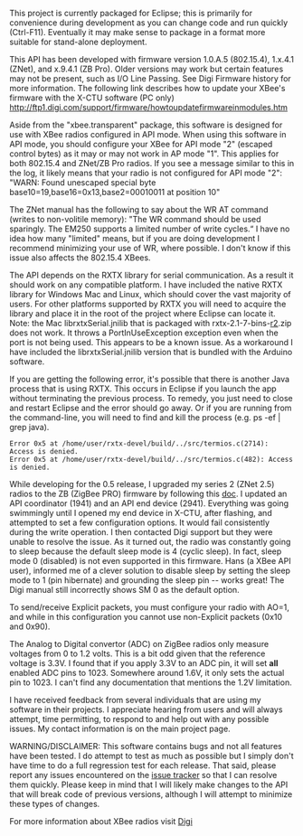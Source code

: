 This project is currently packaged for Eclipse; this is primarily for convenience during development as you can change code and run quickly (Ctrl-F11).  Eventually it may make sense to package in a format more suitable for stand-alone deployment.

This API has been developed with firmware version 1.0.A.5 (802.15.4), 1.x.4.1 (ZNet), and x.9.4.1 (ZB Pro).  Older versions may work but certain features may not be present, such as I/O Line Passing.  See Digi Firmware history for more information.  The following link describes how to update your XBee's firmware with the X-CTU software (PC only) http://ftp1.digi.com/support/firmware/howtoupdatefirmwareinmodules.htm

Aside from the "xbee.transparent" package, this software is designed for use with XBee radios configured in API mode.  When using this software in API mode, you should configure your XBee for API mode "2" (escaped control bytes) as it may or may not work in AP mode "1".  This applies for both 802.15.4 and ZNet/ZB Pro radios.  If you see a message similar to this in the log, it likely means that your radio is not configured for API mode "2": "WARN: Found unescaped special byte base10=19,base16=0x13,base2=00010011 at position 10"

The ZNet manual has the following to say about the WR AT command (writes to non-volitile memory): "The WR command should be used sparingly. The EM250 supports a limited number of write cycles.“ I have no idea how many "limited" means, but if you are doing development I recommend minimizing your use of WR, where possible.  I don't know if this issue also affects the 802.15.4 XBees.

The API depends on the RXTX library for serial communication.  As a result it should work on any compatible platform.  I have included the native RXTX library for Windows Mac and Linux, which should cover the vast majority of users.  For other platforms supported by RXTX you will need to acquire the library and place it in the root of the project where Eclipse can locate it.  Note: the Mac librxtxSerial.jnilib that is packaged with rxtx-2.1-7-bins-[r2](https://code.google.com/p/xbee-api/source/detail?r=2).zip does not work.  It throws a PortInUseException exception even when the port is not being used.  This appears to be a known issue.  As a workaround I have included the librxtxSerial.jnilib version that is bundled with the Arduino software.

If you are getting the following error, it's possible that there is another Java process that is using RXTX.  This occurs in Eclipse if you launch the app without terminating the previous process.  To remedy, you just need to close and restart Eclipse and the error should go away.  Or if you are running from the command-line, you will need to find and kill the process (e.g. ps -ef | grep java).
```
Error 0x5 at /home/user/rxtx-devel/build/../src/termios.c(2714): Access is denied.
Error 0x5 at /home/user/rxtx-devel/build/../src/termios.c(482): Access is denied.
```

While developing for the 0.5 release, I upgraded my series 2 (ZNet 2.5) radios to the ZB (ZigBee PRO) firmware by following this [doc](ftp://ftp1.digi.com/support/images/ZNet%202.5%20to%20ZB%20Conversion%20Kit.zip).  I updated an API coordinator (1941) and an API end device (2941).  Everything was going swimmingly until I opened my end device in X-CTU, after flashing, and attempted to set a few configuration options.  It would fail consistently during the write operation.  I then contacted Digi support but they were unable to resolve the issue.  As it turned out, the radio was constantly going to sleep because the default sleep mode is 4 (cyclic sleep).  In fact, sleep mode 0 (disabled) is not even supported in this firmware.  Hans (a XBee API user), informed me of a clever solution to disable sleep by setting the sleep mode to 1 (pin hibernate) and grounding the sleep pin -- works great!  The Digi manual still incorrectly shows SM 0 as the default option.

To send/receive Explicit packets, you must configure your radio with AO=1, and while in this configuration you cannot use non-Explicit packets (0x10 and 0x90).

The Analog to Digital convertor (ADC) on ZigBee radios only measure voltages from 0 to 1.2 volts.  This is a bit odd given that the reference voltage is 3.3V.  I found that if you apply 3.3V to an ADC pin, it will set **all** enabled ADC pins to 1023.  Somewhere around 1.6V, it only sets the actual pin to 1023.  I can't find any documentation that mentions the 1.2V limitation.

I have received feedback from several individuals that are using my software in their projects.  I appreciate hearing from users and will always attempt, time permitting, to respond to and help out with any possible issues.  My contact information is on the main project page.

WARNING/DISCLAIMER: This software contains bugs and not all features have been tested.  I do attempt to test as much as possible but I simply don't have time to do a full regression test for each release.  That said, please report any issues encountered on the [issue tracker](http://code.google.com/p/xbee-api/issues/list) so that I can resolve them quickly.  Please keep in mind that I will likely make changes to the API that will break code of previous versions, although I will attempt to minimize these types of changes.

For more information about XBee radios visit [Digi](http://www.digi.com/products/embeddedsolutions/zigbeesolutions/)